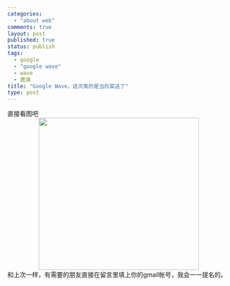 ```yaml
--- 
categories: 
  - "about web"
comments: true
layout: post
published: true
status: publish
tags: 
  - google
  - "google wave"
  - wave
  - 邀请
title: "Google Wave，这次真的是当白菜送了"
type: post
---
```

直接看图吧 <img style="width: 363px; display: block; float: none; margin-left: auto; margin-right: auto" src="https://public.bay.livefilestore.com/y1pm4jTztyGnSpIDFNHvzmNmtlABECNlvU26IO9ZWWz78A0ceX-JwZ18NVfknpZkvyCuWNCd5vJkYrecZRSwALGXg/ScreenShot_2009-11-26_102005.png/" width="361" height="345"> 和上次一样，有需要的朋友直接在留言里填上你的gmail帐号，我会一一提名的。
